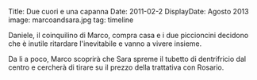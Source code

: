 Title: Due cuori e una capanna
Date: 2011-02-2
DisplayDate: Agosto 2013
image: marcoandsara.jpg
tag: timeline

Daniele, il coinquilino di Marco, compra casa e i due piccioncini
decidono che è inutile ritardare l'inevitabile e vanno a vivere
insieme.

Da li a poco, Marco scoprirà che Sara spreme il tubetto di
dentrifricio dal centro e cercherà di tirare su il prezzo della
trattativa con Rosario.
